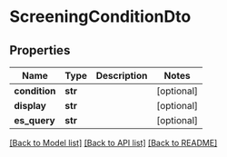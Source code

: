 # ScreeningConditionDto

## Properties
Name | Type | Description | Notes
------------ | ------------- | ------------- | -------------
**condition** | **str** |  | [optional] 
**display** | **str** |  | [optional] 
**es_query** | **str** |  | [optional] 

[[Back to Model list]](../README.md#documentation-for-models) [[Back to API list]](../README.md#documentation-for-api-endpoints) [[Back to README]](../README.md)

